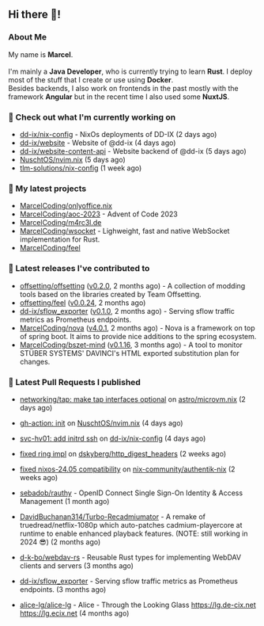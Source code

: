 ## Hi there 👋!




### About Me

My name is **Marcel**.
<br><br>
I'm mainly a **Java Developer**, who is currently trying to learn **Rust**. I deploy most of the stuff that I create or use using **Docker**.
<br>
Besides backends, I also work on frontends in the past mostly with the framework **Angular** but in the recent time I also used some **NuxtJS**. 



### 👷 Check out what I'm currently working on

- [dd-ix/nix-config](https://github.com/dd-ix/nix-config) - NixOs deployments of DD-IX (2 days ago)
- [dd-ix/website](https://github.com/dd-ix/website) - Website of @dd-ix (4 days ago)
- [dd-ix/website-content-api](https://github.com/dd-ix/website-content-api) - Website backend of @dd-ix (5 days ago)
- [NuschtOS/nvim.nix](https://github.com/NuschtOS/nvim.nix) (5 days ago)
- [tlm-solutions/nix-config](https://github.com/tlm-solutions/nix-config) (1 week ago)

### 🌱 My latest projects

- [MarcelCoding/onlyoffice.nix](https://github.com/MarcelCoding/onlyoffice.nix)
- [MarcelCoding/aoc-2023](https://github.com/MarcelCoding/aoc-2023) - Advent of Code 2023
- [MarcelCoding/m4rc3l.de](https://github.com/MarcelCoding/m4rc3l.de)
- [MarcelCoding/wsocket](https://github.com/MarcelCoding/wsocket) - Lighweight, fast and native WebSocket implementation for Rust.
- [MarcelCoding/feel](https://github.com/MarcelCoding/feel)

### 🔭 Latest releases I've contributed to

- [offsetting/offsetting](https://github.com/offsetting/offsetting) ([v0.2.0](https://github.com/offsetting/offsetting/releases/tag/v0.2.0), 2 months ago) - A collection of modding tools based on the libraries created by Team Offsetting.
- [offsetting/feel](https://github.com/offsetting/feel) ([v0.0.24](https://github.com/offsetting/feel/releases/tag/v0.0.24), 2 months ago)
- [dd-ix/sflow_exporter](https://github.com/dd-ix/sflow_exporter) ([v0.1.0](https://github.com/dd-ix/sflow_exporter/releases/tag/v0.1.0), 2 months ago) - Serving sflow traffic metrics as Prometheus endpoints.
- [MarcelCoding/nova](https://github.com/MarcelCoding/nova) ([v4.0.1](https://github.com/MarcelCoding/nova/releases/tag/v4.0.1), 2 months ago) - Nova is a framework on top of spring boot. It aims to provide nice additions to the spring ecosystem.
- [MarcelCoding/bszet-mind](https://github.com/MarcelCoding/bszet-mind) ([v0.1.16](https://github.com/MarcelCoding/bszet-mind/releases/tag/v0.1.16), 3 months ago) - A tool to monitor STÜBER SYSTEMS&#39; DAVINCI&#39;s HTML exported substitution plan for changes.

### 🔨 Latest Pull Requests I published

- [networking/tap: make tap interfaces optional](https://github.com/astro/microvm.nix/pull/251) on [astro/microvm.nix](https://github.com/astro/microvm.nix) (2 days ago)
- [gh-action: init](https://github.com/NuschtOS/nvim.nix/pull/1) on [NuschtOS/nvim.nix](https://github.com/NuschtOS/nvim.nix) (4 days ago)
- [svc-hv01: add initrd ssh](https://github.com/dd-ix/nix-config/pull/74) on [dd-ix/nix-config](https://github.com/dd-ix/nix-config) (4 days ago)
- [fixed ring impl](https://github.com/dskyberg/http_digest_headers/pull/2) on [dskyberg/http_digest_headers](https://github.com/dskyberg/http_digest_headers) (2 weeks ago)
- [fixed nixos-24.05 compatibility](https://github.com/nix-community/authentik-nix/pull/28) on [nix-community/authentik-nix](https://github.com/nix-community/authentik-nix) (2 weeks ago)

- [sebadob/rauthy](https://github.com/sebadob/rauthy) - OpenID Connect Single Sign-On Identity &amp; Access Management (1 month ago)
- [DavidBuchanan314/Turbo-Recadmiumator](https://github.com/DavidBuchanan314/Turbo-Recadmiumator) - A remake of truedread/netflix-1080p which auto-patches cadmium-playercore at runtime to enable enhanced playback features. (NOTE: still working in 2024 😎) (2 months ago)
- [d-k-bo/webdav-rs](https://github.com/d-k-bo/webdav-rs) - Reusable Rust types for implementing WebDAV clients and servers (3 months ago)
- [dd-ix/sflow_exporter](https://github.com/dd-ix/sflow_exporter) - Serving sflow traffic metrics as Prometheus endpoints. (3 months ago)
- [alice-lg/alice-lg](https://github.com/alice-lg/alice-lg) - Alice - Through the Looking Glass https://lg.de-cix.net https://lg.ecix.net (4 months ago)
